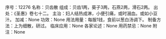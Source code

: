 序号：12276
名称：贝齿散
组成：贝齿1两，葵子3两，石燕2两，滑石2两。
出处：《圣惠》卷七十二。
主治：妇人结热成淋，小便引痛，或时溺血。或如小豆汁。
加减：None
功效：None
用法用量：每服1钱，食前以葱白汤调下。
制备方法：上为细散，研过。
临床应用：None
各家论述：None
用药禁忌：None
附注：None
